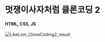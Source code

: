 # 멋쟁이사자처럼 클론코딩 2

#### HTML, CSS, JS

![LikeLion_CloneCoding2_result](https://user-images.githubusercontent.com/77537852/113484756-f93e5c00-94e4-11eb-9266-f5d07fcf0629.gif)
